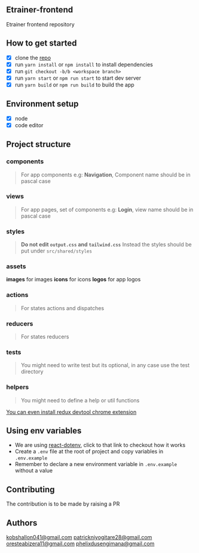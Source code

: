 ## Etrainer-frontend
Etrainer frontend repository

## How to get started
- [X] clone the [repo](https://gitlab.com/etrainermis/frontend-service)
- [X] run `yarn install` or `npm install` to install dependencies
- [X] run `git checkout -b/b <workspace branch>`
- [X] run `yarn start` or `npm run start` to start dev server
- [X] run `yarn build` or `npm run build` to build the app
 
## Environment setup
- [X] node
- [X] code editor

## Project structure
### components
> For app components e.g: **Navigation**, Component name should be in pascal case

### views
> For app pages, set of components e.g: **Login**, view name should be in pascal case

### styles
>**Do not edit `output.css` and `tailwind.css`**
Instead the styles should be put under `src/shared/styles`

### assets
**images** for images
**icons** for icons
**logos** for app logos

### actions
> For states actions and dispatches


### reducers
> For states reducers

### __tests__
> You might need to write test but its optional, in any case use the test directory

### helpers
> You might need to define a help or util functions

[You can even install redux devtool chrome extension](https://chrome.google.com/webstore/detail/redux-devtools/lmhkpmbekcpmknklioeibfkpmmfibljd/related?hl=en)

## Using env variables
- We are using [react-dotenv](https://www.npmjs.com/package/react-dotenv), click to that link to checkout how it works
- Create a `.env` file at the root of project and copy variables in `.env.example`
- Remember to declare a new environment variable in `.env.example` without a value

## Contributing
The contribution is to be made by raising a PR

## Authors
kobshallon041@gmail.com
patrickniyogitare28@gmail.com
oresteabizera11@gmail.com
phelixdusengimana@gmail.com

